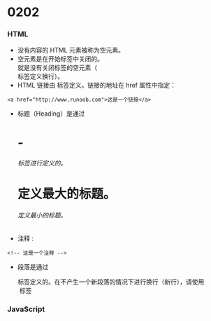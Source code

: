 # 0202
### HTML
* 没有内容的 HTML 元素被称为空元素。
* 空元素是在开始标签中关闭的。<br> 就是没有关闭标签的空元素（<br> 标签定义换行）。
* HTML 链接由 <a> 标签定义。链接的地址在 href 属性中指定：
```
<a href="http://www.runoob.com">这是一个链接</a>
```
* 标题（Heading）是通过 <h1> - <h6> 标签进行定义的。<h1> 定义最大的标题。 <h6> 定义最小的标题。
* 注释 :
```
<!-- 这是一个注释 -->
```
* 段落是通过 <p> 标签定义的。在不产生一个新段落的情况下进行换行（新行），请使用 <br> 标签
### JavaScript
